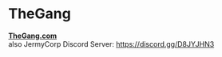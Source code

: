 # TheGang
<b>[TheGang.com](https://jermycorp.github.io/TheGang/TheGang/TheGang.html)</b><br>
also JermyCorp Discord Server: https://discord.gg/D8JYJHN3
